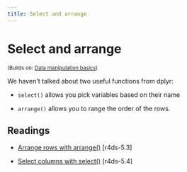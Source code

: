 ```yaml
---
title: Select and arrange
---
```


<!-- Generated automatically from select-arrange.yml. Do not edit by hand -->

# Select and arrange
<small>(Builds on: [Data manipulation basics](manip-basics.md))</small>

We haven't talked about two useful functions from dplyr:

* `select()` allows you pick variables based on their name

* `arrange()` allows you to range the order of the rows.

## Readings

  * [Arrange rows with arrange()](http://r4ds.had.co.nz/transform.html#arrange-rows-with-arrange) [r4ds-5.3]

  * [Select columns with select()](http://r4ds.had.co.nz/transform.html#select-columns-with-select) [r4ds-5.4]




